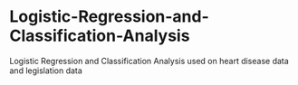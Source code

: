 # Logistic-Regression-and-Classification-Analysis

Logistic Regression and Classification Analysis used on heart disease data and legislation data
